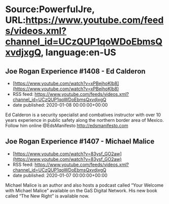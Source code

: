 # Source:PowerfulJre, URL:https://www.youtube.com/feeds/videos.xml?channel_id=UCzQUP1qoWDoEbmsQxvdjxgQ, language:en-US

## Joe Rogan Experience #1408 - Ed Calderon
 - [https://www.youtube.com/watch?v=xPBejhoKlb8](https://www.youtube.com/watch?v=xPBejhoKlb8)
 - RSS feed: https://www.youtube.com/feeds/videos.xml?channel_id=UCzQUP1qoWDoEbmsQxvdjxgQ
 - date published: 2020-01-08 00:00:00+00:00

Ed Calderon is a security specialist and combatives instructor with over 10 years experience in public safety along the northern border area of Mexico. Follow him online @EdsManifesto http://edsmanifesto.com

## Joe Rogan Experience #1407 - Michael Malice
 - [https://www.youtube.com/watch?v=83ysf_GO2aw](https://www.youtube.com/watch?v=83ysf_GO2aw)
 - RSS feed: https://www.youtube.com/feeds/videos.xml?channel_id=UCzQUP1qoWDoEbmsQxvdjxgQ
 - date published: 2020-01-07 00:00:00+00:00

Michael Malice is an author and also hosts a podcast called “Your Welcome with Michael Malice” available on the GaS Digital Network. His new book called  “The New Right” is available now.

